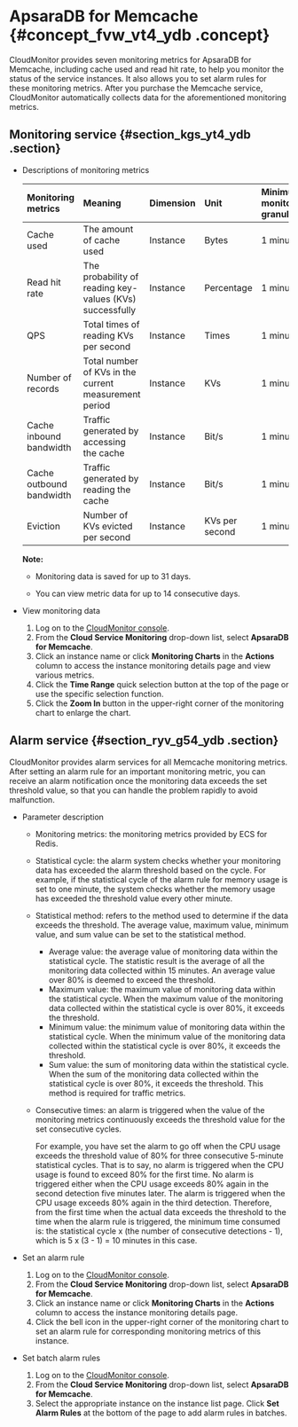 # ApsaraDB for Memcache {#concept_fvw_vt4_ydb .concept}

CloudMonitor provides seven monitoring metrics for ApsaraDB for Memcache, including cache used and read hit rate, to help you monitor the status of the service instances. It also allows you to set alarm rules for these monitoring metrics. After you purchase the Memcache service, CloudMonitor automatically collects data for the aforementioned monitoring metrics.

## Monitoring service {#section_kgs_yt4_ydb .section}

-   Descriptions of monitoring metrics

    |Monitoring metrics|Meaning|Dimension|Unit|Minimum monitoring granularity|
    |:-----------------|:------|:--------|:---|:-----------------------------|
    |Cache used|The amount of cache used|Instance|Bytes|1 minute|
    |Read hit rate|The probability of reading key-values \(KVs\) successfully|Instance|Percentage|1 minute|
    |QPS|Total times of reading KVs per second|Instance|Times|1 minute|
    |Number of records|Total number of KVs in the current measurement period|Instance|KVs|1 minute|
    |Cache inbound bandwidth|Traffic generated by accessing the cache|Instance|Bit/s|1 minute|
    |Cache outbound bandwidth|Traffic generated by reading the cache|Instance|Bit/s|1 minute|
    |Eviction|Number of KVs evicted per second|Instance|KVs per second|1 minute|

    **Note:** 

    -   Monitoring data is saved for up to 31 days.

    -   You can view metric data for up to 14 consecutive days.


-   View monitoring data
    1.  Log on to the [CloudMonitor console](https://cms-intl.console.aliyun.com).
    2.  From the **Cloud Service Monitoring** drop-down list, select **ApsaraDB for Memcache**.
    3.  Click an instance name or click **Monitoring Charts** in the **Actions** column to access the instance monitoring details page and view various metrics.
    4.  Click the **Time Range** quick selection button at the top of the page or use the specific selection function.
    5.  Click the **Zoom In** button in the upper-right corner of the monitoring chart to enlarge the chart.

## Alarm service {#section_ryv_g54_ydb .section}

CloudMonitor provides alarm services for all Memcache monitoring metrics. After setting an alarm rule for an important monitoring metric, you can receive an alarm notification once the monitoring data exceeds the set threshold value, so that you can handle the problem rapidly to avoid malfunction.

-   Parameter description
    -   Monitoring metrics: the monitoring metrics provided by ECS for Redis.
    -   Statistical cycle: the alarm system checks whether your monitoring data has exceeded the alarm threshold based on the cycle. For example, if the statistical cycle of the alarm rule for memory usage is set to one minute, the system checks whether the memory usage has exceeded the threshold value every other minute.
    -   Statistical method: refers to the method used to determine if the data exceeds the threshold. The average value, maximum value, minimum value, and sum value can be set to the statistical method.
        -   Average value: the average value of monitoring data within the statistical cycle. The statistic result is the average of all the monitoring data collected within 15 minutes. An average value over 80% is deemed to exceed the threshold.
        -   Maximum value: the maximum value of monitoring data within the statistical cycle. When the maximum value of the monitoring data collected within the statistical cycle is over 80%, it exceeds the threshold.
        -   Minimum value: the minimum value of monitoring data within the statistical cycle. When the minimum value of the monitoring data collected within the statistical cycle is over 80%, it exceeds the threshold.
        -   Sum value: the sum of monitoring data within the statistical cycle. When the sum of the monitoring data collected within the statistical cycle is over 80%, it exceeds the threshold. This method is required for traffic metrics.
    -   Consecutive times: an alarm is triggered when the value of the monitoring metrics continuously exceeds the threshold value for the set consecutive cycles.

        For example, you have set the alarm to go off when the CPU usage exceeds the threshold value of 80% for three consecutive 5-minute statistical cycles. That is to say, no alarm is triggered when the CPU usage is found to exceed 80% for the first time. No alarm is triggered either when the CPU usage exceeds 80% again in the second detection five minutes later. The alarm is triggered when the CPU usage exceeds 80% again in the third detection. Therefore, from the first time when the actual data exceeds the threshold to the time when the alarm rule is triggered, the minimum time consumed is: the statistical cycle x \(the number of consecutive detections - 1\), which is 5 x \(3 - 1\) = 10 minutes in this case.

-   Set an alarm rule
    1.  Log on to the [CloudMonitor console](https://cms-intl.console.aliyun.com).
    2.  From the **Cloud Service Monitoring** drop-down list, select **ApsaraDB for Memcache**.
    3.  Click an instance name or click **Monitoring Charts** in the **Actions** column to access the instance monitoring details page.
    4.  Click the bell icon in the upper-right corner of the monitoring chart to set an alarm rule for corresponding monitoring metrics of this instance.
-   Set batch alarm rules
    1.  Log on to the [CloudMonitor console](https://cms-intl.console.aliyun.com).
    2.  From the **Cloud Service Monitoring** drop-down list, select **ApsaraDB for Memcache**.
    3.  Select the appropriate instance on the instance list page. Click **Set Alarm Rules** at the bottom of the page to add alarm rules in batches.

